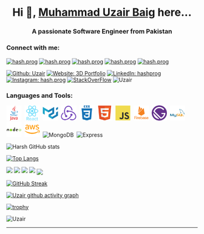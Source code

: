 <h1 align="center">Hi 👋,  <a href="https://www.devfum.com/uzair/" target="blank">Muhammad Uzair Baig</a> here...</h1> 
<h3 align="center">A passionate Software Engineer from Pakistan</h3>  
  
  
<!-- Social Media Handles -->

<h3 align="left">Connect with me:</h3>  
<p align="left">
<a href="#" target="blank"><img align="center" src="https://cdn.jsdelivr.net/npm/simple-icons@3.0.1/icons/instagram.svg" alt="hash.prog" height="30" width="40" /></a>  
<a href="#" target="blank"><img align="center" src="https://cdn.jsdelivr.net/npm/simple-icons@3.0.1/icons/github.svg" alt="hash.prog" height="30" width="40" /></a>
<a href="#" target="blank"><img align="center" src="https://cdn.jsdelivr.net/npm/simple-icons@3.0.1/icons/stackoverflow.svg" alt="hash.prog" height="30" width="40" /></a>
<a href="#" target="blank"><img align="center" src="https://cdn.jsdelivr.net/npm/simple-icons@3.0.1/icons/linkedin.svg" alt="hash.prog" height="30" width="40" /></a>
<a href="#" target="blank"><img align="center" src="https://cdn.jsdelivr.net/npm/simple-icons@3.0.1/icons/googleearth.svg" alt="hash.prog" height="30" width="40" /></a>

  
<!-- Social Media Banners -->
  
<a href="#" target="_blank"> ![Github: Uzair](https://img.shields.io/badge/GitHub-100000?style=plastic&logo=github)</a>
<a href="#">![Website: 3D Portfolio](https://img.shields.io/badge/website-000000?style=plastic&logo=About.me&logoColor=white)</a>
<a href="#">![LinkedIn: hashprog](https://img.shields.io/badge/-LinkedIn-0e76a8?style=plastic&logo=linkedIn)</a>
<a href="#">![Instagram: hash.prog](https://img.shields.io/badge/-Instagram-833AB4?style=plastic&logo=Instagram)</a>
<a href="#" target="_blank"> ![StackOverFlow](https://img.shields.io/badge/Stack_Overflow-FE7A16?style=plastic&logo=stack-overflow&logoColor=white)</a>
<img src="https://komarev.com/ghpvc/?username=Uzair&label=Profile%20views&color=0e75b6&style=flat" alt="Uzair" />

  
<!-- Skillset Icons -->
  
<!-- ![alt text](https://github-readme-streak-stats.herokuapp.com/?user=Uzair) -->
  
</p>
  

<!-- Language and Tools -->

<h3 align="left">Languages and Tools:</h3>

<div>
  <img src="https://github.com/devicons/devicon/blob/master/icons/java/java-original-wordmark.svg" title="Java" alt="Java" width="40" height="40"/>&nbsp;
  <img src="https://github.com/devicons/devicon/blob/master/icons/react/react-original-wordmark.svg" title="React" alt="React" width="40" height="40"/>&nbsp;
  <img src="https://github.com/devicons/devicon/blob/master/icons/materialui/materialui-original.svg" title="Material UI" alt="Material UI" width="40" height="40"/>&nbsp;
  <img src="https://github.com/devicons/devicon/blob/master/icons/redux/redux-original.svg" title="Redux" alt="Redux " width="40" height="40"/>&nbsp;
  <img src="https://github.com/devicons/devicon/blob/master/icons/css3/css3-plain-wordmark.svg"  title="CSS3" alt="CSS" width="40" height="40"/>&nbsp;
  <img src="https://github.com/devicons/devicon/blob/master/icons/html5/html5-original.svg" title="HTML5" alt="HTML" width="40" height="40"/>&nbsp;
  <img src="https://github.com/devicons/devicon/blob/master/icons/javascript/javascript-original.svg" title="JavaScript" alt="JavaScript" width="40" height="40"/>&nbsp;
  <img src="https://github.com/devicons/devicon/blob/master/icons/firebase/firebase-plain-wordmark.svg" title="Firebase" alt="Firebase" width="40" height="40"/>&nbsp;
  <img src="https://github.com/devicons/devicon/blob/master/icons/gatsby/gatsby-original.svg" title="Gatsby"  alt="Gatsby" width="40" height="40"/>&nbsp;
  <img src="https://github.com/devicons/devicon/blob/master/icons/mysql/mysql-original-wordmark.svg" title="MySQL"  alt="MySQL" width="40" height="40"/>&nbsp;
  <img src="https://github.com/devicons/devicon/blob/master/icons/nodejs/nodejs-original-wordmark.svg" title="NodeJS" alt="NodeJS" width="40" height="40"/>&nbsp;
  <img src="https://github.com/devicons/devicon/blob/master/icons/amazonwebservices/amazonwebservices-plain-wordmark.svg" title="AWS" alt="AWS" width="40" height="40"/>&nbsp;
  <img src="https://www.vectorlogo.zone/logos/mongodb/mongodb-ar21.svg" title="MongoDB" alt="MongoDB" width="60" height="40"/>&nbsp;
    <img src="https://www.vectorlogo.zone/logos/expressjs/expressjs-ar21.svg" title="ExpressJs" alt="Express" width="60" height="40"/>&nbsp;

</div>



<!-- Github Statistics Cards -->


  ![Harsh GitHub stats](https://github-readme-stats.vercel.app/api?username=Uzair&count_private=true&title_color=39FF14&show_icons=true&icon_color=ADD8E6&theme=dracula&include_all_commits=true&hide_rank=false&custom_title=@Uzair-Github-stats)


[![Top Langs](https://github-readme-stats.vercel.app/api/top-langs/?username=Uzair&theme=react&custom_title=Most-Used-Languages)](https://github.com/Uzair/github-readme-stats) 


<!-- OS, Language, Website Banners -->

![](https://img.shields.io/badge/OS-Windows-informational?style=flat&logo=windows&logoColor=skyblue&color=skyblue)      ![](https://img.shields.io/badge/OS-Linux-informational?style=flat&logo=linux&logoColor=critical&color=lightgreen)   ![](https://img.shields.io/badge/OS-Mac-informational?style=flat&logo=apple&logoColor=white&color=silver)    ![](https://img.shields.io/badge/Language-Python-informational?style=flat&logo=python&logoColor=white&color=yellow)    <a href="http://harshsoni.me/Portfolio2022/">
   <img align="center" src="https://img.shields.io/badge/Website-harshtech.me-informational?style=flat&logo=android&logoColor=skyblue&color=skyblue" />
</a>
<!-- ![](https://img.shields.io/badge/Website-harshtech.me-informational?style=flat&logo=android&logoColor=skyblue&color=skyblue) -->

<!--
<a href="https://github.com/Uzair/todo-app">
 <img align="center" src="https://github-readme-stats.vercel.app/api/pin/?username=Uzair&repo=todo-app&theme=react&show_owner=true&border_radius=10" />
</a>
<a href="https://github.com/Uzair/FlaskMarket">
<img align="center" src="https://github-readme-stats.vercel.app/api/pin/?username=Uzair&repo=FlaskMarket&theme=highcontrast&show_owner=true&border_radius=10" />
</a>
<a href="https://github.com/Uzair/GALAXY-game">
<img align="center" src="https://github-readme-stats.vercel.app/api/pin/?username=Uzair&repo=GALAXY-game&theme=radical&show_owner=true" />
</a>
<a href="https://github.com/Uzair/DSApython">
<img align="center" src="https://github-readme-stats.vercel.app/api/pin/?username=Uzair&repo=DSApython&theme=github_dark&show_owner=true&border_radius=10" />
</a>
-->

[![GitHub Streak](https://github-readme-streak-stats.herokuapp.com?user=Uzair&theme=tokyonight&hide_border=true&ring=1EE2BF&fire=E25525)](https://git.io/streak-stats)

[![Uzair github activity graph](https://activity-graph.herokuapp.com/graph?username=Uzair&theme=react-dark&hide_border=true)](https://github.com/ashutosh00710/github-readme-activity-graph)


[![trophy](https://github-profile-trophy.vercel.app/?username=Uzair&no-bg=true&no-frame=true&theme=algolia&row=2&column=3&margin-w=15&margin-h=15)](https://github.com/ryo-ma/github-profile-trophy)

<p align="left"> <img src="https://komarev.com/ghpvc/?username=Uzair&label=Profile%20views&color=0e75b6&style=flat" alt="Uzair" /> </p> 


------
